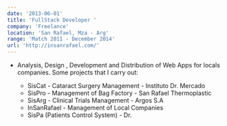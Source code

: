 ```yaml
---
date: '2013-06-01'
title: 'FullStack Developer '
company: 'Freelance'
location: 'San Rafael, Mza - Arg'
range: 'Match 2011 - December 2014'
url: 'http://insanrafael.com/'
---
```


- Analysis, Design , Development and Distribution of Web Apps for locals companies. Some projects that I carry out:

  - SisCat - Cataract Surgery Management - Instituto Dr. Mercado
  - SisPro - Management of Bag Factory - San Rafael Thermoplastic
  - SisArg - Clinical Trials Management - Argos S.A
  - InSanRafael - Management of Local Companies
  - SisPa (Patients Control System) - Dr.
